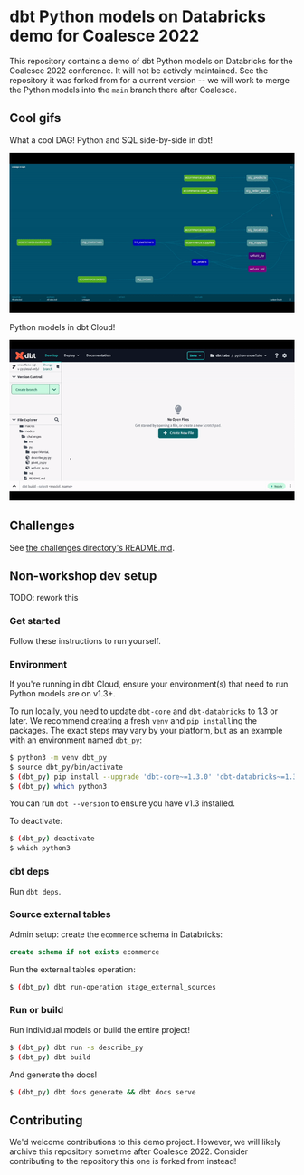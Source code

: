 # dbt Python models on Databricks demo for Coalesce 2022

This repository contains a demo of dbt Python models on Databricks for the Coalesce 2022 conference. It will not be actively maintained. See the repository it was forked from for a current version -- we will work to merge the Python models into the `main` branch there after Coalesce.

## Cool gifs

What a cool DAG! Python and SQL side-by-side in dbt!

![DAG](etc/dag.gif)

Python models in dbt Cloud!

![py_gif](etc/py_gif.gif)

## Challenges

See [the challenges directory's README.md](models/challenges/README.md).

## Non-workshop dev setup

TODO: rework this

### Get started

Follow these instructions to run yourself.

### Environment

If you're running in dbt Cloud, ensure your environment(s) that need to run Python models are on v1.3+.

To run locally, you need to update `dbt-core` and `dbt-databricks` to 1.3 or later. We recommend creating a fresh `venv` and `pip install`ing the packages. The exact steps may vary by your platform, but as an example with an environment named `dbt_py`:

```bash
$ python3 -m venv dbt_py
$ source dbt_py/bin/activate
$ (dbt_py) pip install --upgrade 'dbt-core~=1.3.0' 'dbt-databricks~=1.3.0'
$ (dbt_py) which python3
```

You can run `dbt --version` to ensure you have v1.3 installed.

To deactivate:

```bash
$ (dbt_py) deactivate
$ which python3
```

### dbt deps

Run `dbt deps`.

### Source external tables

Admin setup: create the `ecommerce` schema in Databricks:

```sql
create schema if not exists ecommerce
```

Run the external tables operation:

```bash
$ (dbt_py) dbt run-operation stage_external_sources
```

### Run or build

Run individual models or build the entire project!

```bash
$ (dbt_py) dbt run -s describe_py
$ (dbt_py) dbt build
```

And generate the docs!

```bash
$ (dbt_py) dbt docs generate && dbt docs serve
```

## Contributing

We'd welcome contributions to this demo project. However, we will likely archive this repository sometime after Coalesce 2022. Consider contributing to the repository this one is forked from instead!
